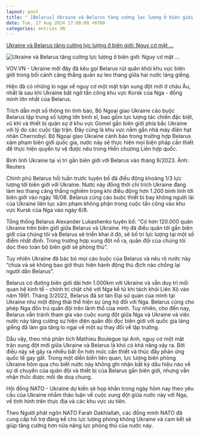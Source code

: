 ```yaml
---
layout: post
title: " [Belarus] Ukraine và Belarus tăng cường lực lượng ở biên giới: Nguy cơ mặt ..."
date: Tue, 27 Aug 2024 17:00:00 +0700
categories: entries VN
---
```

[Ukraine và Belarus tăng cường lực lượng ở biên giới: Nguy cơ mặt ...](https://vov.vn/the-gioi/ukraine-va-belarus-tang-cuong-luc-luong-o-bien-gioi-nguy-co-mat-tran-xung-dot-moi-post1117297.vov)

![Ukraine và Belarus tăng cường lực lượng ở biên giới: Nguy cơ mặt ...](https://vov-media.emitech.vn/sites/default/files/styles/og_image/public/2024-08/binh%20linh.jpg?v=1724826199)

VOV.VN - Ukraine mới đây đã kêu gọi Belarus rút quân khỏi khu vực biên giới trong bối cảnh căng thẳng quân sự leo thang giữa hai nước láng giềng.

Hiện đã có những lo ngại về nguy cơ một mặt trận xung đột mới ở châu Âu, nhất là sau khi Ukraine bất ngờ tấn công khu vực Kursk của Nga - đồng minh lớn nhất của Belarus.

Trích dẫn một số thông tin tình báo, Bộ Ngoại giao Ukraine cáo buộc Belarus tập trung số lượng lớn binh sĩ, bao gồm lực lượng tác chiến đặc biệt, vũ khí và thiết bị quân sự ở khu vực Gomel gần biên giới phía bắc Ukraine với lý do các cuộc tập trận. Đây cũng là khu vực nằm gần nhà máy điện hạt nhân Chernobyl. Bộ Ngoại giao Ukraine cảnh báo trong trường hợp Belarus xâm phạm biên giới quốc gia, nước này sẽ thực hiện mọi biện pháp cần thiết để thực hiện quyền tự vệ được nêu trong Hiến chương Liên hợp quốc.

Binh lính Ukraine tại vị trí gần biên giới với Belarus vào tháng 9/2023. Ảnh: Reuters

Chính phủ Belarus hồi tuần trước tuyên bố đã điều động khoảng 1/3 lực lượng tới biên giới với Ukraine. Nước này đồng thời chỉ trích Ukraine đang làm leo thang căng thẳng nghiêm trọng khi điều động hơn 1.200 binh lính tới biên giới vào ngày 18/08. Belarus cũng cáo buộc thiết bị bay không người lái của Ukraine liên tục xâm phạm không phận trong cuộc tấn công vào khu vực Kursk của Nga vào ngày 6/8.

Tổng thống Belarus Alexander Lukashenko tuyên bố: “Có hơn 120.000 quân Ukraine trên biên giới giữa Belarus và Ukraine. Họ đã điều quân tới gần biên giới của chúng tôi và Belarus sẽ triển khai ở đó, sẽ bố trí lực lượng tại một số điểm nhất định. Trong trường hợp xung đột nổ ra, quân đội của chúng tôi dọc theo toàn bộ biên giới sẽ phòng thủ”.

Tuy nhiên Ukraine đã bác bỏ mọi cáo buộc của Belarus và nêu rõ nước này “chưa và sẽ không bao giờ thực hiện hành động thù địch nào chống lại người dân Belarus”.

Belarus có đường biên giới dài hơn 1.000km với Ukraine và vẫn duy trì mối quan hệ kinh tế - chính trị chặt chẽ với Nga kể từ khi tách khỏi Liên Xô vào năm 1991. Tháng 3/2022, Belarus đã sơ tán Đại sứ quán của mình tại Ukraine như một động thái thể hiện sự ủng hộ đối với Nga. Belarus cũng cho phép Nga đồn trú quân đội trên lãnh thổ của mình. Tuy nhiên, cho đến nay, Belarus vẫn tránh tham gia vào cuộc xung đột giữa Nga và Ukraine và việc nước này tăng cường sự hiện diện quân đội đọc biên giới với quốc gia láng giềng đã làm gia tăng lo ngại về một sự thay đổi về lập trường.

Dẫu vậy, theo nhà phân tích Mathieu Boulegue tại Anh, nguy cơ một mặt trận xung đột mới giữa Ukraine và Belarus là khó có khả năng xảy ra. Bởi điều này sẽ gây ra nhiều bất ổn hơn mức cần thiết và thúc đẩy phản ứng quốc tế gay gắt. Trong một diễn biến liên quan, lực lượng biên phòng Ukraine hôm qua cho biết nước này không ghi nhận bất kỳ dấu hiệu nào về sự di chuyển của quân đội và thiết bị của Belarus gần biên giới, nhưng vẫn nhận thức được mối đe doạ chung.

Hội đồng NATO - Ukraine dự kiến sẽ họp khẩn trong ngày hôm nay theo yêu cầu của Ukraine nhằm thảo luận về cuộc xung đột giữa nước này với Nga, về tình hình trên thực địa và các khu vực ưu tiên.

Theo Người phát ngôn NATO Farah Dakhlallah, các đồng minh NATO đã cung cấp hỗ trợ đáng kể cho lực lượng phòng không Ukraine và cam kết sẽ giúp tăng cường hơn nữa năng lực phòng thủ của nước này.

